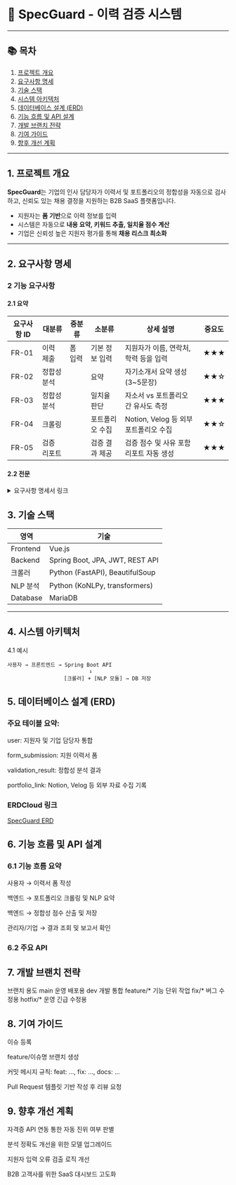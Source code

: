 # 📄 SpecGuard - 이력 검증 시스템

---

## 📚 목차

1. [프로젝트 개요](#1-프로젝트-개요)  
2. [요구사항 명세](#2-요구사항-명세)  
3. [기술 스택](#3-기술-스택)  
4. [시스템 아키텍처](#4-시스템-아키텍처)  
5. [데이터베이스 설계 (ERD)](#5-데이터베이스-설계-erd)  
6. [기능 흐름 및 API 설계](#6-기능-흐름-및-api-설계)  
7. [개발 브랜치 전략](#8-개발-브랜치-전략)  
8. [기여 가이드](#9-기여-가이드)  
9. [향후 개선 계획](#10-향후-개선-계획)

---

## <a id="1-프로젝트-개요"></a> 1. 프로젝트 개요

**SpecGuard**는 기업의 인사 담당자가 이력서 및 포트폴리오의 정합성을 자동으로 검사하고, 신뢰도 있는 채용 결정을 지원하는 B2B SaaS 플랫폼입니다.

- 지원자는 **폼 기반**으로 이력 정보를 입력
- 시스템은 자동으로 **내용 요약, 키워드 추출, 일치율 점수 계산**
- 기업은 신뢰성 높은 지원자 평가를 통해 **채용 리스크 최소화**

---

## 2. 요구사항 명세

### 2 기능 요구사항

#### 2.1 요약

| 요구사항 ID | 대분류 | 중분류 | 소분류 | 상세 설명 | 중요도 |
|-------------|--------|--------|--------|-----------|--------|
| FR-01 | 이력 제출 | 폼 입력 | 기본 정보 입력 | 지원자가 이름, 연락처, 학력 등을 입력 | ★★★ |
| FR-02 | 정합성 분석 | | 요약 | 자기소개서 요약 생성 (3~5문장) | ★★☆ |
| FR-03 | 정합성 분석 | |일치율 판단 | 자소서 vs 포트폴리오 간 유사도 측정 | ★★★ |
| FR-04 | 크롤링 | |포트폴리오 수집 | Notion, Velog 등 외부 포트폴리오 수집 | ★★☆ |
| FR-05 | 검증 리포트 | |검증 결과 제공 | 검증 점수 및 사유 포함 리포트 자동 생성 | ★★★ |

#### 2.2 전문
<details>
<summary>요구사항 명세서 링크</summary>
<div markdown="1">
  
[요구사항 명세서](https://docs.google.com/spreadsheets/d/19jbtWr7S7CHyEFCZeZGslYqa2Hn9Dja3ce5zueu4oC8/edit?usp=sharing)
</div>
</details>


## 3. 기술 스택

| 영역 | 기술 |
|------|------|
| Frontend | Vue.js |
| Backend | Spring Boot, JPA, JWT, REST API |
| 크롤러 | Python (FastAPI), BeautifulSoup |
| NLP 분석 | Python (KoNLPy, transformers) |
| Database | MariaDB |

---

## 4. 시스템 아키텍처

4.1 예시
```plaintext
사용자 → 프론트엔드 → Spring Boot API
                          ↓
                  [크롤러] + [NLP 모듈] → DB 저장
```

## 5. 데이터베이스 설계 (ERD)

### 주요 테이블 요약:

user: 지원자 및 기업 담당자 통합

form_submission: 지원 이력서 폼

validation_result: 정합성 분석 결과

portfolio_link: Notion, Velog 등 외부 자료 수집 기록


### ERDCloud 링크
[SpecGuard ERD](https://www.erdcloud.com/d/jAJ6DJnaAkz2GKoJX)


## 6. 기능 흐름 및 API 설계

### 6.1 기능 흐름 요약
사용자 → 이력서 폼 작성

백엔드 → 포트폴리오 크롤링 및 NLP 요약

백엔드 → 정합성 점수 산출 및 저장

관리자/기업 → 결과 조회 및 보고서 확인

### 6.2 주요 API


## 7. 개발 브랜치 전략
브랜치	용도
main	운영 배포용
dev	개발 통합
feature/*	기능 단위 작업
fix/*	버그 수정용
hotfix/*	운영 긴급 수정용

## 8. 기여 가이드
이슈 등록

feature/이슈명 브랜치 생성

커밋 메시지 규칙: feat: ..., fix: ..., docs: ...

Pull Request 템플릿 기반 작성 후 리뷰 요청

## 9. 향후 개선 계획
자격증 API 연동 통한 자동 진위 여부 판별

분석 정확도 개선을 위한 모델 업그레이드

지원자 입력 오류 검출 로직 개선

B2B 고객사를 위한 SaaS 대시보드 고도화


